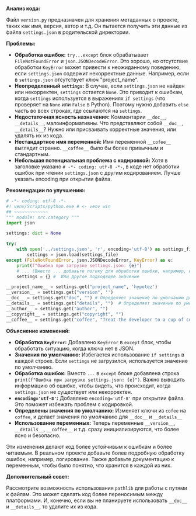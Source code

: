 **Анализ кода:**

Файл `version.py` предназначен для хранения метаданных о проекте, таких как имя, версия, автор и т.д. Он пытается получить эти данные из файла `settings.json` в родительской директории.

**Проблемы:**

* **Обработка ошибок:**  `try...except` блок обрабатывает `FileNotFoundError` и `json.JSONDecodeError`. Это хорошо, но отсутствие обработки `KeyError` может привести к неожиданному поведению, если `settings.json` содержит некорректные данные.  Например, если в `settings.json` отсутствует ключ "project_name".
* **Неопределенный `settings`:** В случае, если `settings.json` не найден или некорректен, `settings` остается `None`.  Это приводит к ошибкам, когда `settings` используется в выражениях `if settings` (что проверяет на `None` или `False` в Python).  Поэтому нужно добавить `else` часть во всех строках, где ссылаются на `settings`.
* **Недостаточная ясность назначения:**  Комментарии `__doc__`, `__details__`,  малоинформативны. Что представляют собой `__doc__`, `__details__`? Нужно или присваивать корректные значения, или удалять их из кода.
* **Нестандартное имя переменной:** Имя переменной `__cofee__` выглядит странно. `__coffee__` было бы более привычным и стандартным.
* **Небольшая потенциальная проблема с кодировкой:** Хотя в заголовке указано `# -*- coding: utf-8 -*-`, в коде нет обработки ошибок при чтении `settings.json` с другим кодированием. Лучше указать encoding при открытии файла.


**Рекомендации по улучшению:**

```python
# -*- coding: utf-8 -*-
#! venv/Scripts/python.exe # <- venv win
## ~~~~~~~~~~~~~
""" module: src.category """
import json

settings: dict = None

try:
    with open('../settings.json', 'r', encoding='utf-8') as settings_file:
        settings = json.load(settings_file)
except (FileNotFoundError, json.JSONDecodeError, KeyError) as e:
    print(f"Ошибка при загрузке settings.json: {e}")
    # ... (Вместо ... добавьте логику для обработки ошибки, например, использовать значения по умолчанию)
    settings = {} #  Или другое подходящее значение

__project_name__ = settings.get("project_name", 'hypotez')
__version__ = settings.get("version", '')
__doc__ = settings.get("doc", "") # Определяет значение по умолчанию для __doc__
__details__ = settings.get("details", "")  # Определяет значение по умолчанию для __details__
__author__ = settings.get("author", "")
__copyright__ = settings.get("copyright", "")
__coffee__ = settings.get("coffee", "Treat the developer to a cup of coffee for boosting enthusiasm in development: https://boosty.to/hypo69")

```

**Объяснение изменений:**

* **Обработка `KeyError`:** Добавлено `KeyError` в `except` блок, чтобы обработать ситуацию, когда ключа нет в JSON.
* **Значения по умолчанию:**  Избегается использование `if settings` в каждой строке. Если `settings` не загрузился, используется значение по умолчанию.
* **Обработка ошибок:**  Вместо `...` в `except` блоке добавлена строка `print(f"Ошибка при загрузке settings.json: {e}")`. Важно выводить информацию об ошибке, чтобы видеть, что происходит, когда `settings.json` не существует или некорректен.
* **`encoding='utf-8'`:** Добавлено `encoding='utf-8'` при открытии файла. Это поможет избежать проблем с кодировкой.
* **Определены значения по умолчанию:** Изменяет ключи из `cofee` на `coffee`, и делает значения по умолчанию для `__doc__` и `__details__`
* **Использование переменных:** Теперь переменные `__version__`,  `__details__`, `__coffee__` и т.д. сразу инициализируются, что более ясно и безопасно.


Эти изменения делают код более устойчивым к ошибкам и более читаемым.  В реальном проекте добавьте более подробную обработку ошибок, например, логирование.  Также добавьте документацию к переменным, чтобы было понятно, что хранится в каждой из них.


**Дополнительный совет:**

Рассмотрите возможность использования `pathlib` для работы с путями к файлам. Это может сделать код более переносимым между платформами.  И, конечно, если вы не планируете использовать `__doc__` и `__details__`, то удалите их из кода.